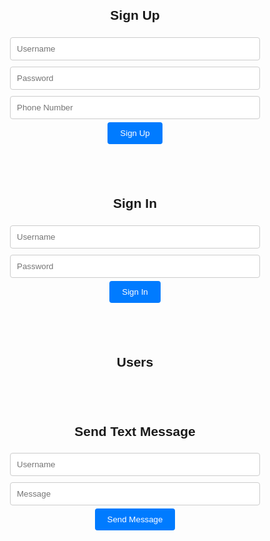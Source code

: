<html>
<head>
    <title>Sign Up and Sign In</title>
    <style>
        body {
            font-family: Arial, sans-serif;
        }
        .container {
            max-width: 400px;
            margin: 0 auto;
            text-align: center;
            padding: 20px;
        }
        input[type="text"], input[type="password"], input[type="tel"] {
            width: 100%;
            padding: 10px;
            margin: 5px 0;
            border: 1px solid #ccc;
            border-radius: 4px;
        }
        button {
            background-color: #007BFF;
            color: #fff;
            padding: 10px 20px;
            border: none;
            border-radius: 4px;
            cursor: pointer;
        }
    </style>
</head>
<body>
    <div class="container">
        <h2>Sign Up</h2>
        <form id="signup-form">
            <input type="text" id="signup-username" placeholder="Username" required><br>
            <input type="password" id="signup-password" placeholder="Password" required><br>
            <input type="tel" id="signup-phone" placeholder="Phone Number" required><br>
            <button type="submit">Sign Up</button>
        </form>
    </div>
    <div class="container">
        <h2>Sign In</h2>
        <form id="signin-form">
            <input type="text" id="signin-username" placeholder="Username" required><br>
            <input type="password" id="signin-password" placeholder="Password" required><br>
            <button type="submit">Sign In</button>
        </form>
    </div>
    <div class="container" id="user-list-container">
        <h2>Users</h2>
        <ul id="user-list"></ul>
    </div>
    <div class="container">
        <h2>Send Text Message</h2>
        <form id="send-msg-form">
            <input type="text" id="username" placeholder="Username" required><br>
            <input type="text" id="announce" placeholder="Message" required><br>
            <button type="button" onclick="sendTextMsg()">Send Message</button>
        </form>
    </div>
    <script>
        const signupForm = document.getElementById("signup-form");
        const signinForm = document.getElementById("signin-form");
        const userList = document.getElementById("user-list");
        const userListContainer = document.getElementById("user-list-container");
        const sendMsgForm = document.getElementById("send-msg-form");
        // define user data w/ usernames and numbers
        const userData = [
            { username: "user1", phoneNumber: "+1234567890" },
            { username: "user2", phoneNumber: "+9876543210" },
            // add more user data...
        ];
        function findPhoneNumberByUsername(username) {
            // find user object with the matching username
            const user = userData.find((user) => user.username === username);
            if (user) {
                return user.phoneNumber;
            }
            return null; // return null if username not found
        }
        function sendTextMsg() {
            const accountSid = 'your_account_sid'; // Replace with your Twilio Account SID
            const authToken = 'your_auth_token'; // Replace with your Twilio Auth Token
            const msgBody = document.getElementById('announce').value;
            const username = document.getElementById('username').value; // get entered username
            const toNum = findPhoneNumberByUsername(username); // retrieve user's phone number
            if (toNum) {
                const url = `https://api.twilio.com/2010-04-01/Accounts/${accountSid}/Messages.json`;
                const formData = new FormData();
                formData.append('Body', msgBody);
                formData.append('To', toNum);
                formData.append('From', '+18447565575');
                fetch(url, {
                    method: 'POST',
                    headers: {
                        'Authorization': 'Basic ' + btoa(accountSid + ':' + authToken)
                    },
                    body: formData
                })
                    .then(response => console.log(response))
                    .catch(error => console.error('Error:', error));
            } else {
                console.log("Username not found or phone number not available.");
            }
        }
        function displayMsg() {
            // You can implement code to display messages here if needed.
        }
        signupForm.addEventListener("submit", async function(event) {
            event.preventDefault();
            const username = document.getElementById("signup-username").value;
            const password = document.getElementById("signup-password").value;
            const phoneNumber = document.getElementById("signup-phone").value;
            // Example: Add user data to the list
            const userItem = document.createElement("li");
            userItem.textContent = `Username: ${username}, Password: ${password}, Phone: ${phoneNumber}`;
            userList.appendChild(userItem);
            // You can add code here to send data to the server for storage.
        });
        signinForm.addEventListener("submit", async function(event) {
            event.preventDefault();
            const username = document.getElementById("signin-username").value;
            const password = document.getElementById("signin-password").value;
            // You can add code here to handle the sign-in process, e.g., send data to a server for authentication.
        });
    </script>
</body>
</html>
